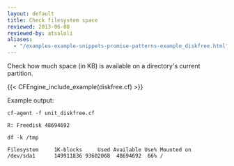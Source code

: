 ```yaml
---
layout: default
title: Check filesystem space
reviewed: 2013-06-08
reviewed-by: atsaloli
aliases:
  - "/examples-example-snippets-promise-patterns-example_diskfree.html"
---
```


Check how much space (in KB) is available on a directory's current partition.

{{< CFEngine_include_example(diskfree.cf) >}}

Example output:

```command
cf-agent -f unit_diskfree.cf
```

```output
R: Freedisk 48694692
```

```command
df -k /tmp
```

```output
Filesystem     1K-blocks     Used Available Use% Mounted on
/dev/sda1      149911836 93602068  48694692  66% /
```
